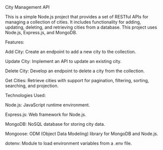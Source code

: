 City Management API

This is a simple Node.js project that provides a set of RESTful APIs for managing a collection of cities. It includes functionality for adding, updating, deleting, and retrieving cities from a database. This project uses Node.js, Express.js, and MongoDB.

Features:

Add City: Create an endpoint to add a new city to the collection.

Update City: Implement an API to update an existing city.

Delete City: Develop an endpoint to delete a city from the collection.

Get Cities: Retrieve cities with support for pagination, filtering, sorting, searching, and projection.



Technologies Used:

Node.js: JavaScript runtime environment.

Express.js: Web framework for Node.js.

MongoDB: NoSQL database for storing city data.

Mongoose: ODM (Object Data Modeling) library for MongoDB and Node.js.

dotenv: Module to load environment variables from a .env file.
